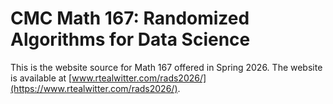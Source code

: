 # CMC Math 167: Randomized Algorithms for Data Science

This is the website source for Math 167 offered in Spring 2026. The website is available at [www.rtealwitter.com/rads2026/](https://www.rtealwitter.com/rads2026/).

